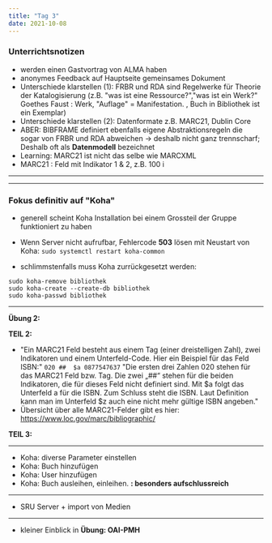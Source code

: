 ```yaml
---
title: "Tag 3"
date: 2021-10-08
---
```


### Unterrichtsnotizen


* werden einen Gastvortrag von ALMA haben
* anonymes Feedback auf Hauptseite gemeinsames Dokument
* Unterschiede klarstellen (1): FRBR und RDA sind Regelwerke für Theorie der Katalogisierung (z.B. "was ist eine Ressource?","was ist ein Werk?"  Goethes Faust : Werk, "Auflage" = Manifestation. , Buch in Bibliothek ist ein Exemplar)
* Unterschiede klarstellen (2): Datenformate z.B. MARC21, Dublin Core
* ABER: BIBFRAME definiert ebenfalls eigene Abstraktionsregeln die sogar von FRBR und RDA abweichen -> deshalb nicht ganz trennscharf; Deshalb oft als **Datenmodell** bezeichnet
* Learning: MARC21 ist nicht das selbe wie MARCXML 
* MARC21 : Feld mit Indikator 1 & 2, z.B. 100 i 

---

---

### Fokus definitiv auf "Koha"

* generell scheint Koha Installation bei einem Grossteil der Gruppe funktioniert zu haben
* Wenn Server nicht aufrufbar, Fehlercode **503** lösen mit Neustart von Koha: ```sudo systemctl restart koha-common```

* schlimmstenfalls muss Koha zurrückgesetzt werden:

```
sudo koha-remove bibliothek
sudo koha-create --create-db bibliothek
sudo koha-passwd bibliothek
```

---

**Übung 2:**

**TEIL 2:**

* "Ein MARC21 Feld besteht aus einem Tag (einer dreistelligen Zahl), zwei Indikatoren und einem Unterfeld-Code. Hier ein Beispiel für das Feld ISBN:" ```020 ##  $a 0877547637``` "Die ersten drei Zahlen 020 stehen für das MARC21 Feld bzw. Tag. Die zwei „##“ stehen für die beiden Indikatoren, die für dieses Feld nicht definiert sind. Mit $a folgt das Unterfeld a für die ISBN. Zum Schluss steht die ISBN. Laut Definition kann man im Unterfeld $z auch eine nicht mehr gültige ISBN angeben."
* Übersicht über alle MARC21-Felder gibt es hier: https://www.loc.gov/marc/bibliographic/

**TEIL 3:**

---

* Koha: diverse Parameter einstellen
* Koha: Buch hinzufügen
* Koha: User hinzufügen
* Koha: Buch ausleihen, einleihen. **: besonders aufschlussreich**

---

* SRU Server + import von Medien

---

* kleiner Einblick in **Übung: OAI-PMH**
